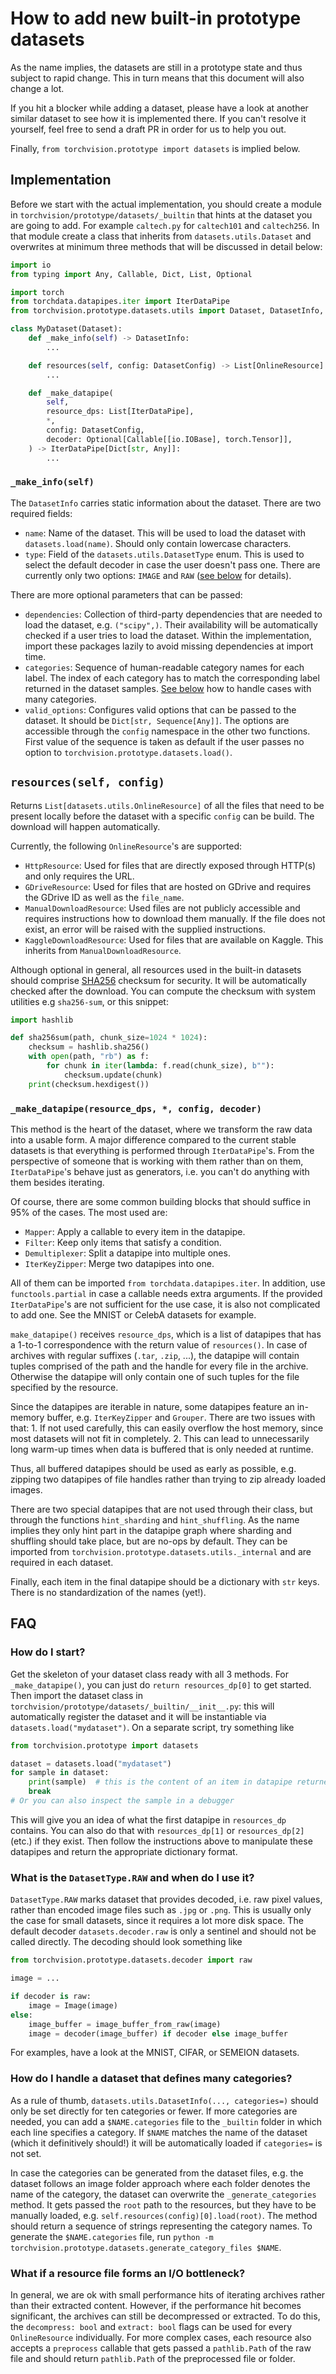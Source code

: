 # How to add new built-in prototype datasets

As the name implies, the datasets are still in a prototype state and thus
subject to rapid change. This in turn means that this document will also change
a lot.

If you hit a blocker while adding a dataset, please have a look at another
similar dataset to see how it is implemented there. If you can't resolve it
yourself, feel free to send a draft PR in order for us to help you out.

Finally, `from torchvision.prototype import datasets` is implied below.

## Implementation

Before we start with the actual implementation, you should create a module in
`torchvision/prototype/datasets/_builtin` that hints at the dataset you are
going to add. For example `caltech.py` for `caltech101` and `caltech256`. In
that module create a class that inherits from `datasets.utils.Dataset` and
overwrites at minimum three methods that will be discussed in detail below:

```python
import io
from typing import Any, Callable, Dict, List, Optional

import torch
from torchdata.datapipes.iter import IterDataPipe
from torchvision.prototype.datasets.utils import Dataset, DatasetInfo, DatasetConfig, OnlineResource

class MyDataset(Dataset):
    def _make_info(self) -> DatasetInfo:
        ...

    def resources(self, config: DatasetConfig) -> List[OnlineResource]:
        ...

    def _make_datapipe(
        self,
        resource_dps: List[IterDataPipe],
        *,
        config: DatasetConfig,
        decoder: Optional[Callable[[io.IOBase], torch.Tensor]],
    ) -> IterDataPipe[Dict[str, Any]]:
        ...
```

### `_make_info(self)`

The `DatasetInfo` carries static information about the dataset. There are two
required fields:
- `name`: Name of the dataset. This will be used to load the dataset with
  `datasets.load(name)`. Should only contain lowercase characters.
- `type`: Field of the `datasets.utils.DatasetType` enum. This is used to select
   the default decoder in case the user doesn't pass one. There are currently
   only two options: `IMAGE` and `RAW` ([see
   below](#what-is-the-datasettyperaw-and-when-do-i-use-it) for details).

There are more optional parameters that can be passed:

- `dependencies`: Collection of third-party dependencies that are needed to load
  the dataset, e.g. `("scipy",)`. Their availability will be automatically
  checked if a user tries to load the dataset. Within the implementation, import
  these packages lazily to avoid missing dependencies at import time.
- `categories`: Sequence of human-readable category names for each label. The
  index of each category has to match the corresponding label returned in the
  dataset samples. [See
  below](#how-do-i-handle-a-dataset-that-defines-many-categories) how to handle
  cases with many categories.
- `valid_options`: Configures valid options that can be passed to the dataset.
  It should be `Dict[str, Sequence[Any]]`. The options are accessible through
  the `config` namespace in the other two functions. First value of the sequence
  is taken as default if the user passes no option to
  `torchvision.prototype.datasets.load()`.

## `resources(self, config)`

Returns `List[datasets.utils.OnlineResource]` of all the files that need to be
present locally before the dataset with a specific `config` can be build. The
download will happen automatically. 

Currently, the following `OnlineResource`'s are supported:

- `HttpResource`: Used for files that are directly exposed through HTTP(s) and
  only requires the URL.
- `GDriveResource`: Used for files that are hosted on GDrive and requires the
  GDrive ID as well as the `file_name`.
- `ManualDownloadResource`: Used files are not publicly accessible and requires
  instructions how to download them manually. If the file does not exist, an
  error will be raised with the supplied instructions.
- `KaggleDownloadResource`: Used for files that are available on Kaggle. This
  inherits from `ManualDownloadResource`.

Although optional in general, all resources used in the built-in datasets should
comprise [SHA256](https://en.wikipedia.org/wiki/SHA-2) checksum for security. It
will be automatically checked after the download. You can compute the checksum
with system utilities e.g `sha256-sum`, or this snippet:

```python
import hashlib

def sha256sum(path, chunk_size=1024 * 1024):
    checksum = hashlib.sha256()
    with open(path, "rb") as f:
        for chunk in iter(lambda: f.read(chunk_size), b""):
            checksum.update(chunk)
    print(checksum.hexdigest())
```

### `_make_datapipe(resource_dps, *, config, decoder)`

This method is the heart of the dataset, where we transform the raw data into
a usable form. A major difference compared to the current stable datasets is
that everything is performed through `IterDataPipe`'s. From the perspective of
someone that is working with them rather than on them, `IterDataPipe`'s behave
just as generators, i.e. you can't do anything with them besides iterating.

Of course, there are some common building blocks that should suffice in 95% of
the cases. The most used are:

- `Mapper`: Apply a callable to every item in the datapipe. 
- `Filter`: Keep only items that satisfy a condition.
- `Demultiplexer`: Split a datapipe into multiple ones.
- `IterKeyZipper`: Merge two datapipes into one.

All of them can be imported `from torchdata.datapipes.iter`. In addition, use
`functools.partial` in case a callable needs extra arguments.  If the provided
`IterDataPipe`'s are not sufficient for the use case, it is also not complicated
to add one. See the MNIST or CelebA datasets for example.

`make_datapipe()` receives `resource_dps`, which is a list of datapipes that has
a 1-to-1 correspondence with the return value of `resources()`. In case of
archives with regular suffixes (`.tar`, `.zip`, ...), the datapipe will contain
tuples comprised of the path and the handle for every file in the archive.
Otherwise the datapipe will only contain one of such tuples for the file
specified by the resource.

Since the datapipes are iterable in nature, some datapipes feature an in-memory
buffer, e.g. `IterKeyZipper` and `Grouper`. There are two issues with that: 1.
If not used carefully, this can easily overflow the host memory, since most
datasets will not fit in completely. 2. This can lead to unnecessarily long
warm-up times when data is buffered that is only needed at runtime.

Thus, all buffered datapipes should be used as early as possible, e.g. zipping
two datapipes of file handles rather than trying to zip already loaded images.

There are two special datapipes that are not used through their class, but
through the functions `hint_sharding` and `hint_shuffling`. As the name implies
they only hint part in the datapipe graph where sharding and shuffling should
take place, but are no-ops by default. They can be imported from
`torchvision.prototype.datasets.utils._internal` and are required in each
dataset.

Finally, each item in the final datapipe should be a dictionary with `str` keys.
There is no standardization of the names (yet!).

## FAQ

### How do I start?

Get the skeleton of your dataset class ready with all 3 methods. For
`_make_datapipe()`, you can just do `return resources_dp[0]` to get started.
Then import the dataset class in
`torchvision/prototype/datasets/_builtin/__init__.py`: this will automatically
register the dataset and it will be instantiable via
`datasets.load("mydataset")`. On a separate script, try something like

```py
from torchvision.prototype import datasets

dataset = datasets.load("mydataset")
for sample in dataset:
    print(sample)  # this is the content of an item in datapipe returned by _make_datapipe()
    break
# Or you can also inspect the sample in a debugger
```

This will give you an idea of what the first datapipe in `resources_dp`
contains. You can also do that with `resources_dp[1]` or `resources_dp[2]`
(etc.) if they exist. Then follow the instructions above to manipulate these
datapipes and return the appropriate dictionary format.

### What is the `DatasetType.RAW` and when do I use it?

`DatasetType.RAW` marks dataset that provides decoded, i.e. raw pixel values,
rather than encoded image files such as `.jpg` or `.png`. This is usually only
the case for small datasets, since it requires a lot more disk space. The
default decoder `datasets.decoder.raw` is only a sentinel and should not be
called directly. The decoding should look something like

```python
from torchvision.prototype.datasets.decoder import raw

image = ...

if decoder is raw:
    image = Image(image)
else:
    image_buffer = image_buffer_from_raw(image)
    image = decoder(image_buffer) if decoder else image_buffer
```

For examples, have a look at the MNIST, CIFAR, or SEMEION datasets.

### How do I handle a dataset that defines many categories?

As a rule of thumb, `datasets.utils.DatasetInfo(..., categories=)` should only
be set directly for ten categories or fewer. If more categories are needed, you
can add a `$NAME.categories` file to the `_builtin` folder in which each line
specifies a category. If `$NAME` matches the name of the dataset (which it
definitively should!) it will be automatically loaded if `categories=` is not
set.

In case the categories can be generated from the dataset files, e.g. the dataset
follows an image folder approach where each folder denotes the name of the
category, the dataset can overwrite the `_generate_categories` method. It gets
passed the `root` path to the resources, but they have to be manually loaded,
e.g. `self.resources(config)[0].load(root)`. The method should return a sequence
of strings representing the category names. To generate the `$NAME.categories`
file, run `python -m torchvision.prototype.datasets.generate_category_files
$NAME`.

### What if a resource file forms an I/O bottleneck?

In general, we are ok with small performance hits of iterating archives rather
than their extracted content. However, if the performance hit becomes
significant, the archives can still be decompressed or extracted. To do this,
the `decompress: bool` and `extract: bool` flags can be used for every
`OnlineResource` individually. For more complex cases, each resource also
accepts a `preprocess` callable that gets passed a `pathlib.Path` of the raw
file and should return `pathlib.Path` of the preprocessed file or folder.

